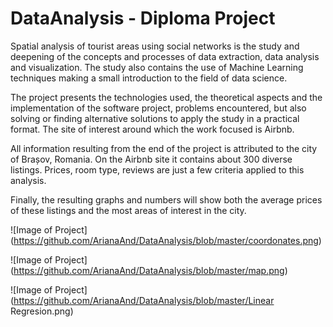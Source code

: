 # DataAnalysis - Diploma Project


Spatial analysis of tourist areas using social networks is the study and deepening of the concepts and processes of data extraction, data analysis and visualization. The study also contains the use of Machine Learning techniques making a small introduction to the field of data science.

The project presents the technologies used, the theoretical aspects and the implementation of the software project, problems encountered, but also solving or finding alternative solutions to apply the study in a practical format. The site of interest around which the work focused is Airbnb.

All information resulting from the end of the project is attributed to the city of Brașov, Romania. On the Airbnb site it contains about 300 diverse listings. Prices, room type, reviews are just a few criteria applied to this analysis.
 
Finally, the resulting graphs and numbers will show both the average prices of these listings and the most areas of interest in the city. 

![Image of Project] (https://github.com/ArianaAnd/DataAnalysis/blob/master/coordonates.png)

![Image of Project] (https://github.com/ArianaAnd/DataAnalysis/blob/master/map.png)

![Image of Project] (https://github.com/ArianaAnd/DataAnalysis/blob/master/Linear Regresion.png)
